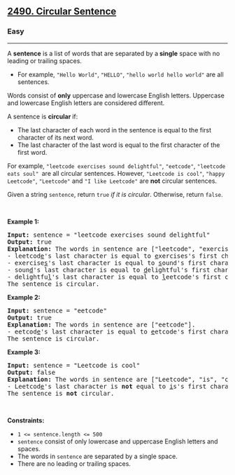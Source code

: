 <h2><a href="https://leetcode.com/problems/circular-sentence/">2490. Circular Sentence</a></h2><h3>Easy</h3><hr><p>A <strong>sentence</strong> is a list of words that are separated by a<strong> single</strong> space with no leading or trailing spaces.</p>

<ul>
	<li>For example, <code>&quot;Hello World&quot;</code>, <code>&quot;HELLO&quot;</code>, <code>&quot;hello world hello world&quot;</code> are all sentences.</li>
</ul>

<p>Words consist of <strong>only</strong> uppercase and lowercase English letters. Uppercase and lowercase English letters are considered different.</p>

<p>A sentence is <strong>circular </strong>if:</p>

<ul>
	<li>The last character of each word in the sentence is equal to the first character of its next word.</li>
	<li>The last character of the last word is equal to the first character of the first word.</li>
</ul>

<p>For example, <code>&quot;leetcode exercises sound delightful&quot;</code>, <code>&quot;eetcode&quot;</code>, <code>&quot;leetcode eats soul&quot; </code>are all circular sentences. However, <code>&quot;Leetcode is cool&quot;</code>, <code>&quot;happy Leetcode&quot;</code>, <code>&quot;Leetcode&quot;</code> and <code>&quot;I like Leetcode&quot;</code> are <strong>not</strong> circular sentences.</p>

<p>Given a string <code>sentence</code>, return <code>true</code><em> if it is circular</em>. Otherwise, return <code>false</code>.</p>

<p>&nbsp;</p>
<p><strong class="example">Example 1:</strong></p>

<pre>
<strong>Input:</strong> sentence = &quot;leetcode exercises sound delightful&quot;
<strong>Output:</strong> true
<strong>Explanation:</strong> The words in sentence are [&quot;leetcode&quot;, &quot;exercises&quot;, &quot;sound&quot;, &quot;delightful&quot;].
- leetcod<u>e</u>&#39;s&nbsp;last character is equal to <u>e</u>xercises&#39;s first character.
- exercise<u>s</u>&#39;s&nbsp;last character is equal to <u>s</u>ound&#39;s first character.
- soun<u>d</u>&#39;s&nbsp;last character is equal to <u>d</u>elightful&#39;s first character.
- delightfu<u>l</u>&#39;s&nbsp;last character is equal to <u>l</u>eetcode&#39;s first character.
The sentence is circular.</pre>

<p><strong class="example">Example 2:</strong></p>

<pre>
<strong>Input:</strong> sentence = &quot;eetcode&quot;
<strong>Output:</strong> true
<strong>Explanation:</strong> The words in sentence are [&quot;eetcode&quot;].
- eetcod<u>e</u>&#39;s&nbsp;last character is equal to <u>e</u>etcode&#39;s first character.
The sentence is circular.</pre>

<p><strong class="example">Example 3:</strong></p>

<pre>
<strong>Input:</strong> sentence = &quot;Leetcode is cool&quot;
<strong>Output:</strong> false
<strong>Explanation:</strong> The words in sentence are [&quot;Leetcode&quot;, &quot;is&quot;, &quot;cool&quot;].
- Leetcod<u>e</u>&#39;s&nbsp;last character is <strong>not</strong> equal to <u>i</u>s&#39;s first character.
The sentence is <strong>not</strong> circular.</pre>

<p>&nbsp;</p>
<p><strong>Constraints:</strong></p>

<ul>
	<li><code>1 &lt;= sentence.length &lt;= 500</code></li>
	<li><code>sentence</code> consist of only lowercase and uppercase English letters and spaces.</li>
	<li>The words in <code>sentence</code> are separated by a single space.</li>
	<li>There are no leading or trailing spaces.</li>
</ul>

